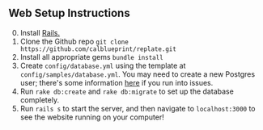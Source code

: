 Web Setup Instructions
-------
0. Install [Rails.](http://installrails.com/)
1.  Clone the Github repo `git clone https://github.com/calblueprint/replate.git`
2.  Install all appropriate gems `bundle install`
3.  Create `config/database.yml` using the template at `config/samples/database.yml`. You may need to create a new Postgres user; there's some information [here](http://stackoverflow.com/questions/16973018/createuser-could-not-connect-to-database-postgres-fatal-role-tom-does-not-e/16974197#16974197) if you run into issues.
4.  Run `rake db:create` and `rake db:migrate` to set up the database completely.
5.  Run `rails s` to start the server, and then navigate to `localhost:3000` to see the website running on your computer!
